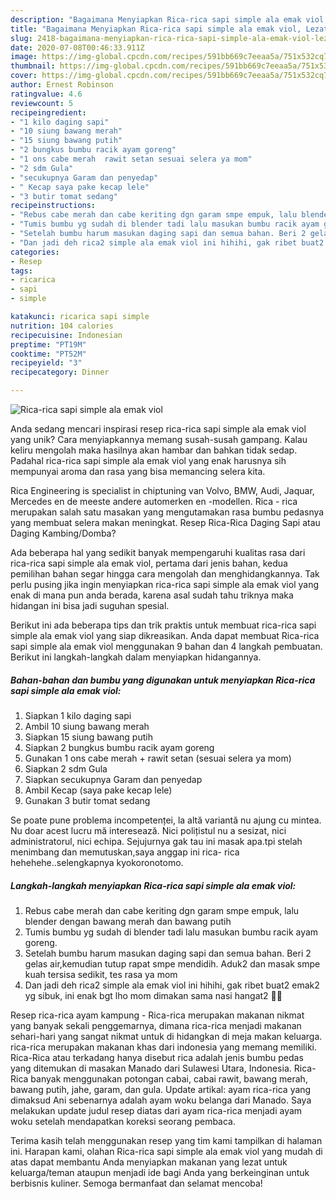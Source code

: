 ```yaml
---
description: "Bagaimana Menyiapkan Rica-rica sapi simple ala emak viol, Lezat"
title: "Bagaimana Menyiapkan Rica-rica sapi simple ala emak viol, Lezat"
slug: 2418-bagaimana-menyiapkan-rica-rica-sapi-simple-ala-emak-viol-lezat
date: 2020-07-08T00:46:33.911Z
image: https://img-global.cpcdn.com/recipes/591bb669c7eeaa5a/751x532cq70/rica-rica-sapi-simple-ala-emak-viol-foto-resep-utama.jpg
thumbnail: https://img-global.cpcdn.com/recipes/591bb669c7eeaa5a/751x532cq70/rica-rica-sapi-simple-ala-emak-viol-foto-resep-utama.jpg
cover: https://img-global.cpcdn.com/recipes/591bb669c7eeaa5a/751x532cq70/rica-rica-sapi-simple-ala-emak-viol-foto-resep-utama.jpg
author: Ernest Robinson
ratingvalue: 4.6
reviewcount: 5
recipeingredient:
- "1 kilo daging sapi"
- "10 siung bawang merah"
- "15 siung bawang putih"
- "2 bungkus bumbu racik ayam goreng"
- "1 ons cabe merah  rawit setan sesuai selera ya mom"
- "2 sdm Gula"
- "secukupnya Garam dan penyedap"
- " Kecap saya pake kecap lele"
- "3 butir tomat sedang"
recipeinstructions:
- "Rebus cabe merah dan cabe keriting dgn garam smpe empuk, lalu blender dengan bawang merah dan bawang putih"
- "Tumis bumbu yg sudah di blender tadi lalu masukan bumbu racik ayam goreng."
- "Setelah bumbu harum masukan daging sapi dan semua bahan. Beri 2 gelas air,kemudian tutup rapat smpe mendidih. Aduk2 dan masak smpe kuah tersisa sedikit, tes rasa ya mom"
- "Dan jadi deh rica2 simple ala emak viol ini hihihi, gak ribet buat2 emak2 yg sibuk, ini enak bgt lho mom dimakan sama nasi hangat2 🤭🤭"
categories:
- Resep
tags:
- ricarica
- sapi
- simple

katakunci: ricarica sapi simple 
nutrition: 104 calories
recipecuisine: Indonesian
preptime: "PT19M"
cooktime: "PT52M"
recipeyield: "3"
recipecategory: Dinner

---
```



![Rica-rica sapi simple ala emak viol](https://img-global.cpcdn.com/recipes/591bb669c7eeaa5a/751x532cq70/rica-rica-sapi-simple-ala-emak-viol-foto-resep-utama.jpg)

Anda sedang mencari inspirasi resep rica-rica sapi simple ala emak viol yang unik? Cara menyiapkannya memang susah-susah gampang. Kalau keliru mengolah maka hasilnya akan hambar dan bahkan tidak sedap. Padahal rica-rica sapi simple ala emak viol yang enak harusnya sih mempunyai aroma dan rasa yang bisa memancing selera kita.

Rica Engineering is specialist in chiptuning van Volvo, BMW, Audi, Jaquar, Mercedes en de meeste andere automerken en -modellen. Rica - rica merupakan salah satu masakan yang mengutamakan rasa bumbu pedasnya yang membuat selera makan meningkat. Resep Rica-Rica Daging Sapi atau Daging Kambing/Domba?

Ada beberapa hal yang sedikit banyak mempengaruhi kualitas rasa dari rica-rica sapi simple ala emak viol, pertama dari jenis bahan, kedua pemilihan bahan segar hingga cara mengolah dan menghidangkannya. Tak perlu pusing jika ingin menyiapkan rica-rica sapi simple ala emak viol yang enak di mana pun anda berada, karena asal sudah tahu triknya maka hidangan ini bisa jadi suguhan spesial.


Berikut ini ada beberapa tips dan trik praktis untuk membuat rica-rica sapi simple ala emak viol yang siap dikreasikan. Anda dapat membuat Rica-rica sapi simple ala emak viol menggunakan 9 bahan dan 4 langkah pembuatan. Berikut ini langkah-langkah dalam menyiapkan hidangannya.

<!--inarticleads1-->

##### Bahan-bahan dan bumbu yang digunakan untuk menyiapkan Rica-rica sapi simple ala emak viol:

1. Siapkan 1 kilo daging sapi
1. Ambil 10 siung bawang merah
1. Siapkan 15 siung bawang putih
1. Siapkan 2 bungkus bumbu racik ayam goreng
1. Gunakan 1 ons cabe merah + rawit setan (sesuai selera ya mom)
1. Siapkan 2 sdm Gula
1. Siapkan secukupnya Garam dan penyedap
1. Ambil  Kecap (saya pake kecap lele)
1. Gunakan 3 butir tomat sedang


Se poate pune problema incompetenței, la altă variantă nu ajung cu mintea. Nu doar acest lucru mă interesează. Nici polițistul nu a sesizat, nici administratorul, nici echipa. Sejujurnya gak tau ini masak apa.tpi stelah menimbang dan memutuskan,saya anggap ini rica- rica hehehehe..selengkapnya kyokoronotomo. 

<!--inarticleads2-->

##### Langkah-langkah menyiapkan Rica-rica sapi simple ala emak viol:

1. Rebus cabe merah dan cabe keriting dgn garam smpe empuk, lalu blender dengan bawang merah dan bawang putih
1. Tumis bumbu yg sudah di blender tadi lalu masukan bumbu racik ayam goreng.
1. Setelah bumbu harum masukan daging sapi dan semua bahan. Beri 2 gelas air,kemudian tutup rapat smpe mendidih. Aduk2 dan masak smpe kuah tersisa sedikit, tes rasa ya mom
1. Dan jadi deh rica2 simple ala emak viol ini hihihi, gak ribet buat2 emak2 yg sibuk, ini enak bgt lho mom dimakan sama nasi hangat2 🤭🤭


Resep rica-rica ayam kampung - Rica-rica merupakan makanan nikmat yang banyak sekali penggemarnya, dimana rica-rica menjadi makanan sehari-hari yang sangat nikmat untuk di hidangkan di meja makan keluarga. rica-rica merupakan makanan khas dari indonesia yang memang memiliki. Rica-Rica atau terkadang hanya disebut rica adalah jenis bumbu pedas yang ditemukan di masakan Manado dari Sulawesi Utara, Indonesia. Rica-Rica banyak menggunakan potongan cabai, cabai rawit, bawang merah, bawang putih, jahe, garam, dan gula. Update artikal: ayam rica-rica yang dimaksud Ani sebenarnya adalah ayam woku belanga dari Manado. Saya melakukan update judul resep diatas dari ayam rica-rica menjadi ayam woku setelah mendapatkan koreksi seorang pembaca. 

Terima kasih telah menggunakan resep yang tim kami tampilkan di halaman ini. Harapan kami, olahan Rica-rica sapi simple ala emak viol yang mudah di atas dapat membantu Anda menyiapkan makanan yang lezat untuk keluarga/teman ataupun menjadi ide bagi Anda yang berkeinginan untuk berbisnis kuliner. Semoga bermanfaat dan selamat mencoba!
